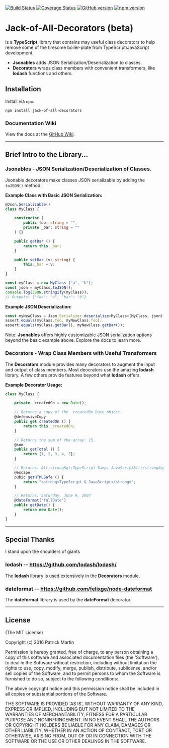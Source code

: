 [![Build Status](https://travis-ci.org/patrimart/jack-of-all-decorators-ts.svg?branch=master)](https://travis-ci.org/patrimart/jack-of-all-decorators-ts)
[![Coverage Status](https://coveralls.io/repos/github/patrimart/jack-of-all-decorators-ts/badge.svg?branch=master)](https://coveralls.io/github/patrimart/jack-of-all-decorators-ts?branch=master)
[![GitHub version](https://badge.fury.io/gh/patrimart%2Fjack-of-all-decorators-ts.svg)](https://badge.fury.io/gh/patrimart%2Fjack-of-all-decorators-ts)
[![npm version](https://badge.fury.io/js/jack-of-all-decorators.svg)](https://badge.fury.io/js/jack-of-all-decorators)

# Jack-of-All-Decorators (beta)

Is a **TypeScript** library that contains may useful class decorators to help remove some of the tiresome boiler-plate from TypeScript/JavaScript development.
- **Jsonables** adds JSON Serialization/Deserialization to classes.
- **Decorators** wraps class members with convenient transformers, like **lodash** functions and others.


## Installation

Install via `npm`:

`npm install jack-of-all-decorators`


### Documentation Wiki

View the docs at the [GitHub Wiki](https://github.com/patrimart/jack-of-all-decorators-ts/wiki).


---
## Brief Intro to the Library...

### Jsonables - JSON Serialization/Deserialization of Classes.
Jsonable decorators make classes JSON serializable by adding the `toJSON()` method.

**Example Class with Basic JSON Serialization:**
```ts
@Json.Serializable()
class MyClass {

    constructor (
        public foo: string = "",
        private _bar: string = ""
    ) {}

    public getBar () {
        return this._bar;
    }

    public setBar (v: string) {
        this._bar = v;
    }
}

const myClass = new MyClass ("a", "b");
const json = myClass.toJSON();
console.log(JSON.stringify(myClass));
// Outputs: {"foo": "a", "bar": "b"}

```

**Example JSON Deserialization:**
```ts
const myNewClass = Json.Serializer.deserialize<MyClass>(MyClass, json);
assert.equals(myClass.foo, myNewClass.foo);
assert.equals(myClass.getBar(), myNewClass.getBar());
```

Note: **Jsonables** offers highly customizable JSON serialization options beyond the basic example above. Explore the docs to learn more.

### Decorators - Wrap Class Members with Useful Transformers

The **Decorators** module provides many decorators to augment the input and output of class members. Most deocrators use the amazing **lodash** library. A few others provide features beyond what **lodash** offers.

**Example Decorator Usage:**
```ts
class MyClass {

    private _createdOn = new Date();

    // Returns a copy of the _createdOn Date object.
    @defensiveCopy
    public get createdOn () {
        return this._createdOn;
    }

    // Returns the sum of the array: 15.
    @sum
    public getTotal () {
        return [1, 2, 3, 4, 5];
    }

    // Returns: &lt;strong&gt;TypeScript &amp; JavaScript&lt;/strong&gt;
    @escape
    pubic getHTMLSafe () {
        return "<strong>TypeScript & JavaScript</strong>";
    }

    // Returns: Saturday, June 9, 2007
    @dateFormat("fullDate")
    public getDate() {
        return new Date();
    }
}
```


---

## Special Thanks

I stand upon the shoulders of giants

### lodash -- https://github.com/lodash/lodash/
The **lodash** library is used extensively in the **Decorators** module.

### dateformat -- https://github.com/felixge/node-dateformat
The **dateformat** library is used by the **dateFormat** decorator.


---

## License

(The MIT License)

Copyright (c) 2016 Patrick Martin

Permission is hereby granted, free of charge, to any person obtaining a copy of this software and
associated documentation files (the 'Software'), to deal in the Software without restriction,
including without limitation the rights to use, copy, modify, merge, publish, distribute, sublicense,
and/or sell copies of the Software, and to permit persons to whom the Software is furnished to do so,
subject to the following conditions:

The above copyright notice and this permission notice shall be included in all copies or substantial
portions of the Software.

THE SOFTWARE IS PROVIDED 'AS IS', WITHOUT WARRANTY OF ANY KIND, EXPRESS OR IMPLIED, INCLUDING BUT NOT
LIMITED TO THE WARRANTIES OF MERCHANTABILITY, FITNESS FOR A PARTICULAR PURPOSE AND NONINFRINGEMENT. IN
NO EVENT SHALL THE AUTHORS OR COPYRIGHT HOLDERS BE LIABLE FOR ANY CLAIM, DAMAGES OR OTHER LIABILITY,
WHETHER IN AN ACTION OF CONTRACT, TORT OR OTHERWISE, ARISING FROM, OUT OF OR IN CONNECTION WITH THE
SOFTWARE OR THE USE OR OTHER DEALINGS IN THE SOFTWARE.

